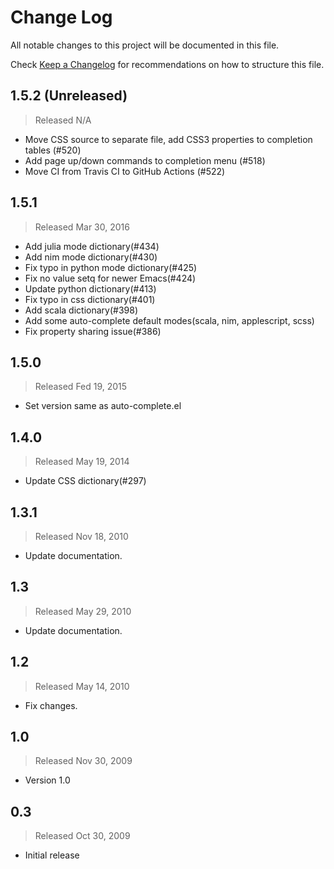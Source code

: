 # Change Log

All notable changes to this project will be documented in this file.

Check [Keep a Changelog](http://keepachangelog.com/) for recommendations on how to structure this file.


## 1.5.2 (Unreleased)
> Released N/A

* Move CSS source to separate file, add CSS3 properties to completion tables (#520)
* Add page up/down commands to completion menu (#518)
* Move CI from Travis CI to GitHub Actions (#522)

## 1.5.1
> Released Mar 30, 2016

* Add julia mode dictionary(#434)
* Add nim mode dictionary(#430)
* Fix typo in python mode dictionary(#425)
* Fix no value setq for newer Emacs(#424)
* Update python dictionary(#413)
* Fix typo in css dictionary(#401)
* Add scala dictionary(#398)
* Add some auto-complete default modes(scala, nim, applescript, scss)
* Fix property sharing issue(#386)

## 1.5.0
> Released Fed 19, 2015

* Set version same as auto-complete.el

## 1.4.0
> Released May 19, 2014

* Update CSS dictionary(#297)

## 1.3.1
> Released Nov 18, 2010

* Update documentation.

## 1.3
> Released May 29, 2010

* Update documentation.

## 1.2
> Released May 14, 2010

* Fix changes.

## 1.0
> Released Nov 30, 2009

* Version 1.0

## 0.3
> Released Oct 30, 2009

* Initial release
